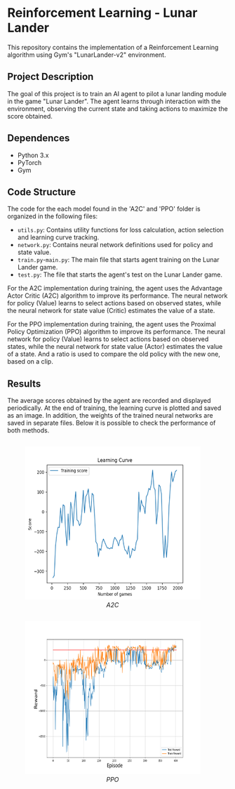 # Reinforcement Learning - Lunar Lander

This repository contains the implementation of a Reinforcement Learning algorithm using Gym's "LunarLander-v2" environment.

## Project Description

The goal of this project is to train an AI agent to pilot a lunar landing module in the game "Lunar Lander". The agent learns through interaction with the environment, observing the current state and taking actions to maximize the score obtained.

## Dependences

- Python 3.x
- PyTorch
- Gym

## Code Structure

The code for the each model found in the 'A2C' and 'PPO' folder is organized in the following files:

- `utils.py`: Contains utility functions for loss calculation, action selection and learning curve tracking.
- `network.py`: Contains neural network definitions used for policy and state value.
- `train.py`-`main.py`: The main file that starts agent training on the Lunar Lander game.
- `test.py`: The file that starts the agent's test on the Lunar Lander game.

For the A2C implementation during training, the agent uses the Advantage Actor Critic (A2C) algorithm to improve its performance. The neural network for policy (Value) learns to select actions based on observed states, while the neural network for state value (Critic) estimates the value of a state.

For the PPO implementation during training, the agent uses the Proximal Policy Optimization (PPO) algorithm to improve its performance. The neural network for policy (Value) learns to select actions based on observed states, while the neural network for state value (Actor) estimates the value of a state. And a ratio is used to compare the old policy with the new one, based on a clip.

## Results

The average scores obtained by the agent are recorded and displayed periodically. At the end of training, the learning curve is plotted and saved as an image. In addition, the weights of the trained neural networks are saved in separate files. Below it is possible to check the performance of both methods.

<div>
  <figure style="display: inline-block; text-align: center; margin-right: 30px;">
    <img src="./learning_curve_A2C.png" width="400px" height="350">
    <figcaption><em>A2C</em></figcaption>
  </figure>
  
  <figure style="display: inline-block; text-align: center;">
    <img src="./learning_curve_PPO.png" width="400px" height="350">
    <figcaption><em>PPO</em></figcaption>
  </figure>
</div>



